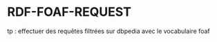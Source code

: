 RDF-FOAF-REQUEST
================

tp : effectuer des requêtes filtrées sur dbpedia avec le vocabulaire foaf
